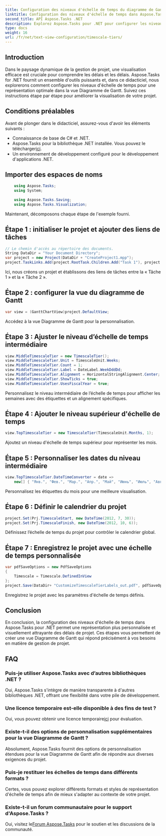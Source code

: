 ```yaml
---
title: Configuration des niveaux d'échelle de temps du diagramme de Gantt dans Aspose.Tasks
linktitle: Configuration des niveaux d'échelle de temps dans Aspose.Tasks
second_title: API Aspose.Tasks .NET
description: Explorez Aspose.Tasks pour .NET pour configurer les niveaux d'échelle de temps dans votre vue Diagramme de Gantt pour une visualisation précise de la chronologie du projet. #Aspose.Tasks #MS Project
type: docs
weight: 16
url: /fr/net/text-view-configuration/timescale-tiers/
---
```

## Introduction
Dans le paysage dynamique de la gestion de projet, une visualisation efficace est cruciale pour comprendre les délais et les délais. Aspose.Tasks for .NET fournit un ensemble d'outils puissants et, dans ce didacticiel, nous explorerons comment configurer les niveaux d'échelle de temps pour une représentation optimale dans la vue Diagramme de Gantt. Suivez ces instructions étape par étape pour améliorer la visualisation de votre projet.
## Conditions préalables
Avant de plonger dans le didacticiel, assurez-vous d'avoir les éléments suivants :
- Connaissance de base de C# et .NET.
-  Aspose.Tasks pour la bibliothèque .NET installée. Vous pouvez le télécharger[ici](https://releases.aspose.com/tasks/net/).
- Un environnement de développement configuré pour le développement d'applications .NET.
## Importer des espaces de noms
```csharp
    using Aspose.Tasks;
    using System;
    
    using Aspose.Tasks.Saving;
    using Aspose.Tasks.Visualization;
```
Maintenant, décomposons chaque étape de l'exemple fourni.
## Étape 1 : initialiser le projet et ajouter des liens de tâches
```csharp
// Le chemin d'accès au répertoire des documents.
String DataDir = "Your Document Directory";
var project = new Project(DataDir + "CreateProject1.mpp");
project.TaskLinks.Add(project.RootTask.Children.Add("Task 1"), project.RootTask.Children.Add("Task 2"));
```
Ici, nous créons un projet et établissons des liens de tâches entre la « Tâche 1 » et la « Tâche 2 ».
## Étape 2 : configurer la vue du diagramme de Gantt
```csharp
var view = (GanttChartView)project.DefaultView;
```
Accédez à la vue Diagramme de Gantt pour la personnalisation.
## Étape 3 : Ajuster le niveau d’échelle de temps intermédiaire
```csharp
view.MiddleTimescaleTier = new TimescaleTier();
view.MiddleTimescaleTier.Unit = TimescaleUnit.Weeks;
view.MiddleTimescaleTier.Count = 1;
view.MiddleTimescaleTier.Label = DateLabel.WeekDddDd;
view.MiddleTimescaleTier.Alignment = HorizontalStringAlignment.Center;
view.MiddleTimescaleTier.ShowTicks = true;
view.MiddleTimescaleTier.UsesFiscalYear = true;
```
Personnalisez le niveau intermédiaire de l’échelle de temps pour afficher les semaines avec des étiquettes et un alignement spécifiques.
## Étape 4 : Ajouter le niveau supérieur d'échelle de temps
```csharp
view.TopTimescaleTier = new TimescaleTier(TimescaleUnit.Months, 1);
```
Ajoutez un niveau d'échelle de temps supérieur pour représenter les mois.
## Étape 5 : Personnaliser les dates du niveau intermédiaire
```csharp
view.TopTimescaleTier.DateTimeConverter = date =>
    new[] { "Янв.", "Фев.", "Мар.", "Апр.", "Май", "Июнь", "Июль", "Авг.", "Сен.", "Окт.", "Ноя.", "Дек." }[date.Month - 1];
```
Personnalisez les étiquettes du mois pour une meilleure visualisation.
## Étape 6 : Définir le calendrier du projet
```csharp
project.Set(Prj.TimescaleStart, new DateTime(2012, 7, 30));
project.Set(Prj.TimescaleFinish, new DateTime(2012, 10, 6));
```
Définissez l’échelle de temps du projet pour contrôler le calendrier global.
## Étape 7 : Enregistrez le projet avec une échelle de temps personnalisée
```csharp
var pdfSaveOptions = new PdfSaveOptions
{
    Timescale = Timescale.DefinedInView
};
project.Save(DataDir+ "CustomizeTimescaleTierLabels_out.pdf", pdfSaveOptions);
```
Enregistrez le projet avec les paramètres d'échelle de temps définis.
## Conclusion
En conclusion, la configuration des niveaux d'échelle de temps dans Aspose.Tasks pour .NET permet une représentation plus personnalisée et visuellement attrayante des délais de projet. Ces étapes vous permettent de créer une vue Diagramme de Gantt qui répond précisément à vos besoins en matière de gestion de projet.
## FAQ
### Puis-je utiliser Aspose.Tasks avec d’autres bibliothèques .NET ?
Oui, Aspose.Tasks s'intègre de manière transparente à d'autres bibliothèques .NET, offrant une flexibilité dans votre pile de développement.
### Une licence temporaire est-elle disponible à des fins de test ?
 Oui, vous pouvez obtenir une licence temporaire[ici](https://purchase.aspose.com/temporary-license/) pour évaluation.
### Existe-t-il des options de personnalisation supplémentaires pour la vue Diagramme de Gantt ?
Absolument, Aspose.Tasks fournit des options de personnalisation étendues pour la vue Diagramme de Gantt afin de répondre aux diverses exigences du projet.
### Puis-je restituer les échelles de temps dans différents formats ?
Certes, vous pouvez explorer différents formats et styles de représentation d'échelle de temps afin de mieux s'adapter au contexte de votre projet.
### Existe-t-il un forum communautaire pour le support d'Aspose.Tasks ?
 Oui, visitez le[Forum Aspose.Tasks](https://forum.aspose.com/c/tasks/15) pour le soutien et les discussions de la communauté.